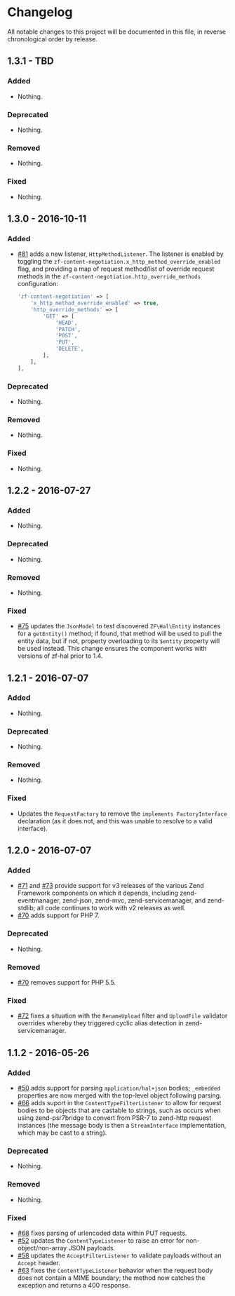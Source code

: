 # Changelog

All notable changes to this project will be documented in this file, in reverse chronological order by release.

## 1.3.1 - TBD

### Added

- Nothing.

### Deprecated

- Nothing.

### Removed

- Nothing.

### Fixed

- Nothing.

## 1.3.0 - 2016-10-11

### Added

- [#81](https://github.com/zfcampus/zf-content-negotiation/pull/81) adds a new
  listener, `HttpMethodListener`. The listener is enabled by toggling the
  `zf-content-negotiation.x_http_method_override_enabled` flag, and providing a
  map of request method/list of override request methods in the
  `zf-content-negotiation.http_override_methods` configuration:

  ```php
  'zf-content-negotiation' => [
      'x_http_method_override_enabled' => true,
      'http_override_methods' => [
          'GET' => [
              'HEAD',
              'PATCH',
              'POST',
              'PUT',
              'DELETE',
          ],
      ],
  ],
  ```

### Deprecated

- Nothing.

### Removed

- Nothing.

### Fixed

- Nothing.

## 1.2.2 - 2016-07-27

### Added

- Nothing.

### Deprecated

- Nothing.

### Removed

- Nothing.

### Fixed

- [#75](https://github.com/zfcampus/zf-content-negotiation/pull/75) updates the
  `JsonModel` to test discovered `ZF\Hal\Entity` instances for a `getEntity()`
  method; if found, that method will be used to pull the entity data, but if
  not, property overloading to its `$entity` property will be used instead. This
  change ensures the component works with versions of zf-hal prior to 1.4.

## 1.2.1 - 2016-07-07

### Added

- Nothing.

### Deprecated

- Nothing.

### Removed

- Nothing.

### Fixed

- Updates the `RequestFactory` to remove the `implements FactoryInterface`
  declaration (as it does not, and this was unable to resolve to a valid
  interface).

## 1.2.0 - 2016-07-07

### Added

- [#71](https://github.com/zfcampus/zf-content-negotiation/pull/71) and
  [#73](https://github.com/zfcampus/zf-content-negotiation/pull/73) provide
  support for v3 releases of the various Zend Framework components on which it
  depends, including zend-eventmanager, zend-json, zend-mvc,
  zend-servicemanager, and zend-stdlib; all code continues to work with v2
  releases as well.
- [#70](https://github.com/zfcampus/zf-content-negotiation/pull/70) adds support
  for PHP 7.

### Deprecated

- Nothing.

### Removed

- [#70](https://github.com/zfcampus/zf-content-negotiation/pull/70) removes
  support for PHP 5.5.

### Fixed

- [#72](https://github.com/zfcampus/zf-content-negotiation/pull/72) fixes a
  situation with the `RenameUpload` filter and `UploadFile` validator overrides
  whereby they triggered cyclic alias detection in zend-servicemanager.

## 1.1.2 - 2016-05-26

### Added

- [#50](https://github.com/zfcampus/zf-content-negotiation/pull/50) adds support
  for parsing `application/hal+json` bodies; `_embedded` properties are now
  merged with the top-level object following parsing.
- [#66](https://github.com/zfcampus/zf-content-negotiation/pull/66) adds suport
  in the `ContentTypeFilterListener` to allow for request bodies to be objects
  that are castable to strings, such as occurs when using zend-psr7bridge to
  convert from PSR-7 to zend-http request instances (the message body is then a
  `StreamInterface` implementation, which may be cast to a string).

### Deprecated

- Nothing.

### Removed

- Nothing.

### Fixed

- [#68](https://github.com/zfcampus/zf-content-negotiation/pull/68) fixes
  parsing of urlencoded data within PUT requests.
- [#52](https://github.com/zfcampus/zf-content-negotiation/pull/52) updates the
  `ContentTypeListener` to raise an error for non-object/non-array JSON payloads.
- [#58](https://github.com/zfcampus/zf-content-negotiation/pull/58) updates the
  `AcceptFilterListener` to validate payloads without an `Accept` header.
- [#63](https://github.com/zfcampus/zf-content-negotiation/pull/63) fixes the
  `ContentTypeListener` behavior when the request body does not contain a MIME
  boundary; the method now catches the exception and returns a 400 response.

